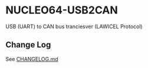 # NUCLEO64-USB2CAN
USB (UART) to CAN bus tranciesver (LAWICEL Protocol)

Change Log
----------
See [CHANGELOG.md](doc/CHANGELOG.md)
